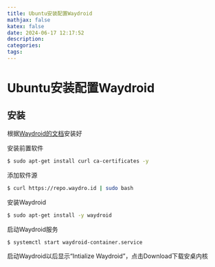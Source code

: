 ```yaml
---
title: Ubuntu安装配置Waydroid
mathjax: false
katex: false
date: 2024-06-17 12:17:52
description:
categories:
tags:
---
```


# Ubuntu安装配置Waydroid

## 安装

根据[Waydroid的文档](https://docs.waydro.id/usage/install-on-desktops)安装好

安装前置软件

```sh
$ sudo apt-get install curl ca-certificates -y
```

添加软件源

```sh
$ curl https://repo.waydro.id | sudo bash
```

安装Waydroid

```sh
$ sudo apt-get install -y waydroid
```

启动Waydroid服务

```sh
$ systemctl start waydroid-container.service
```

启动Waydroid以后显示“Intialize Waydroid”，点击Download下载安桌内核
